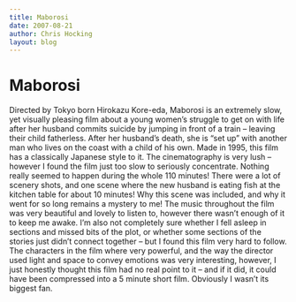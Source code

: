 ```yaml
---
title: Maborosi
date: 2007-08-21
author: Chris Hocking
layout: blog
---
```

# Maborosi

Directed by Tokyo born Hirokazu Kore-eda, Maborosi is an extremely slow, yet visually pleasing film about a young women’s struggle to get on with life after her husband commits suicide by jumping in front of a train – leaving their child fatherless. After her husband’s death, she is “set up” with another man who lives on the coast with a child of his own. Made in 1995, this film has a classically Japanese style to it. The cinematography is very lush – however I found the film just too slow to seriously concentrate. Nothing really seemed to happen during the whole 110 minutes! There were a lot of scenery shots, and one scene where the new husband is eating fish at the kitchen table for about 10 minutes! Why this scene was included, and why it went for so long remains a mystery to me! The music throughout the film was very beautiful and lovely to listen to, however there wasn’t enough of it to keep me awake. I’m also not completely sure whether I fell asleep in sections and missed bits of the plot, or whether some sections of the stories just didn’t connect together – but I found this film very hard to follow. The characters in the film where very powerful, and the way the director used light and space to convey emotions was very interesting, however, I just honestly thought this film had no real point to it – and if it did, it could have been compressed into a 5 minute short film. Obviously I wasn’t its biggest fan.
